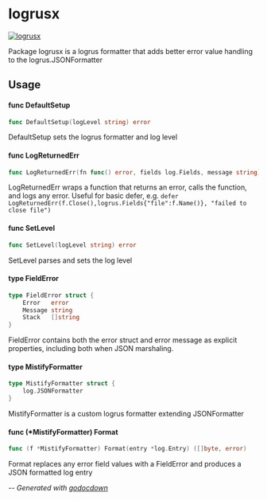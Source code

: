 # logrusx

[![logrusx](https://godoc.org/github.com/cerana/cerana/pkg/logrusx?status.svg)](https://godoc.org/github.com/cerana/cerana/pkg/logrusx)

Package logrusx is a logrus formatter that adds better error value handling to
the logrus.JSONFormatter

## Usage

#### func  DefaultSetup

```go
func DefaultSetup(logLevel string) error
```
DefaultSetup sets the logrus formatter and log level

#### func  LogReturnedErr

```go
func LogReturnedErr(fn func() error, fields log.Fields, message string)
```
LogReturnedErr wraps a function that returns an error, calls the function, and
logs any error. Useful for basic defer, e.g. `defer
LogReturnedErr(f.Close(),logrus.Fields{"file":f.Name()}, "failed to close
file")`

#### func  SetLevel

```go
func SetLevel(logLevel string) error
```
SetLevel parses and sets the log level

#### type FieldError

```go
type FieldError struct {
	Error   error
	Message string
	Stack   []string
}
```

FieldError contains both the error struct and error message as explicit
properties, including both when JSON marshaling.

#### type MistifyFormatter

```go
type MistifyFormatter struct {
	log.JSONFormatter
}
```

MistifyFormatter is a custom logrus formatter extending JSONFormatter

#### func (*MistifyFormatter) Format

```go
func (f *MistifyFormatter) Format(entry *log.Entry) ([]byte, error)
```
Format replaces any error field values with a FieldError and produces a JSON
formatted log entry

--
*Generated with [godocdown](https://github.com/robertkrimen/godocdown)*
